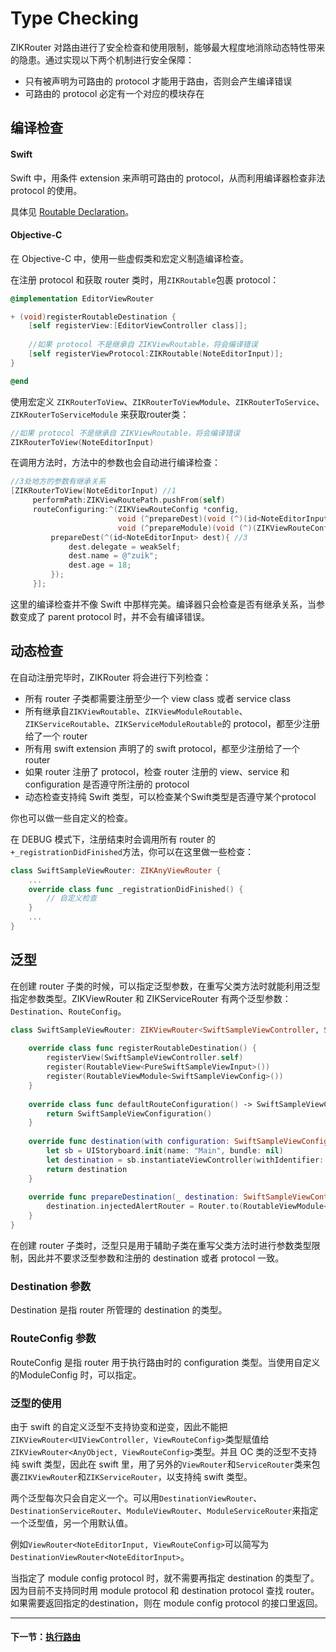 # Type Checking

ZIKRouter 对路由进行了安全检查和使用限制，能够最大程度地消除动态特性带来的隐患。通过实现以下两个机制进行安全保障：

* 只有被声明为可路由的 protocol 才能用于路由，否则会产生编译错误
* 可路由的 protocol 必定有一个对应的模块存在

## 编译检查

#### Swift

Swift 中，用条件 extension 来声明可路由的 protocol，从而利用编译器检查非法 protocol 的使用。

具体见 [Routable Declaration](RoutableDeclaration.md#Routable)。

#### Objective-C

在 Objective-C 中，使用一些虚假类和宏定义制造编译检查。

在注册 protocol 和获取 router 类时，用`ZIKRoutable`包裹 protocol：

```objectivec
@implementation EditorViewRouter

+ (void)registerRoutableDestination {
    [self registerView:[EditorViewController class]];
    
    //如果 protocol 不是继承自 ZIKViewRoutable，将会编译错误
    [self registerViewProtocol:ZIKRoutable(NoteEditorInput)];
}

@end
```

使用宏定义 `ZIKRouterToView`、`ZIKRouterToViewModule`、`ZIKRouterToService`、`ZIKRouterToServiceModule` 来获取router类：

```objectivec
//如果 protocol 不是继承自 ZIKViewRoutable，将会编译错误
ZIKRouterToView(NoteEditorInput)
```

在调用方法时，方法中的参数也会自动进行编译检查：

```objectivec
//3处地方的参数有继承关系
[ZIKRouterToView(NoteEditorInput) //1
     performPath:ZIKViewRoutePath.pushFrom(self)
     routeConfiguring:^(ZIKViewRouteConfig *config,
                        void (^prepareDest)(void (^)(id<NoteEditorInput>)), //2
                        void (^prepareModule)(void (^)(ZIKViewRouteConfig *))) {
         prepareDest(^(id<NoteEditorInput> dest){ //3
             dest.delegate = weakSelf;
             dest.name = @"zuik";
             dest.age = 18;
         });
     }];

```

这里的编译检查并不像 Swift 中那样完美。编译器只会检查是否有继承关系，当参数变成了 parent protocol 时，并不会有编译错误。

## 动态检查

在自动注册完毕时，ZIKRouter 将会进行下列检查：

* 所有 router 子类都需要注册至少一个 view class 或者 service class
* 所有继承自`ZIKViewRoutable`、`ZIKViewModuleRoutable`、`ZIKServiceRoutable`、`ZIKServiceModuleRoutable`的 protocol，都至少注册给了一个 router
* 所有用 swift extension 声明了的 swift protocol，都至少注册给了一个 router
* 如果 router 注册了 protocol，检查 router 注册的 view、service 和 configuration 是否遵守所注册的 protocol
* 动态检查支持纯 Swift 类型，可以检查某个Swift类型是否遵守某个protocol

你也可以做一些自定义的检查。

在 DEBUG 模式下，注册结束时会调用所有 router 的 `+_registrationDidFinished`方法，你可以在这里做一些检查：

```swift
class SwiftSampleViewRouter: ZIKAnyViewRouter {
    ...
    override class func _registrationDidFinished() {
        // 自定义检查
    }
    ...
}

```

## 泛型

在创建 router 子类的时候，可以指定泛型参数，在重写父类方法时就能利用泛型指定参数类型。ZIKViewRouter 和 ZIKServiceRouter 有两个泛型参数：`Destination`、`RouteConfig`。

```swift
class SwiftSampleViewRouter: ZIKViewRouter<SwiftSampleViewController, SwiftSampleViewConfiguration> {
    
    override class func registerRoutableDestination() {
        registerView(SwiftSampleViewController.self)
        register(RoutableView<PureSwiftSampleViewInput>())
        register(RoutableViewModule<SwiftSampleViewConfig>())
    }
    
    override class func defaultRouteConfiguration() -> SwiftSampleViewConfiguration {
        return SwiftSampleViewConfiguration()
    }
    
    override func destination(with configuration: SwiftSampleViewConfiguration) -> SwiftSampleViewController? {
        let sb = UIStoryboard.init(name: "Main", bundle: nil)
        let destination = sb.instantiateViewController(withIdentifier: "SwiftSampleViewController") as! SwiftSampleViewController
        return destination
    }
    
    override func prepareDestination(_ destination: SwiftSampleViewController, configuration: ZIKViewRouteConfiguration) {
        destination.injectedAlertRouter = Router.to(RoutableViewModule<ZIKCompatibleAlertConfigProtocol>())
    }
}
```

在创建 router 子类时，泛型只是用于辅助子类在重写父类方法时进行参数类型限制，因此并不要求泛型参数和注册的 destination 或者 protocol 一致。

### Destination 参数

Destination 是指 router 所管理的 destination 的类型。

### RouteConfig 参数

RouteConfig 是指 router 用于执行路由时的 configuration 类型。当使用自定义的ModuleConfig 时，可以指定。

### 泛型的使用

由于 swift 的自定义泛型不支持协变和逆变，因此不能把`ZIKViewRouter<UIViewController, ViewRouteConfig>`类型赋值给`ZIKViewRouter<AnyObject, ViewRouteConfig>`类型。并且 OC 类的泛型不支持纯 swift 类型，因此在 swift 里，用了另外的`ViewRouter`和`ServiceRouter`类来包裹`ZIKViewRouter`和`ZIKServiceRouter`，以支持纯 swift 类型。

两个泛型每次只会自定义一个。可以用`DestinationViewRouter`、`DestinationServiceRouter`、`ModuleViewRouter`、`ModuleServiceRouter`来指定一个泛型值，另一个用默认值。

例如`ViewRouter<NoteEditorInput, ViewRouteConfig>`可以简写为`DestinationViewRouter<NoteEditorInput>`。

当指定了 module config protocol 时，就不需要再指定 destination 的类型了。因为目前不支持同时用 module protocol 和 destination protocol 查找 router。如果需要返回指定的destination，则在 module config protocol 的接口里返回。

---
#### 下一节：[执行路由](./PerformRoute.md)